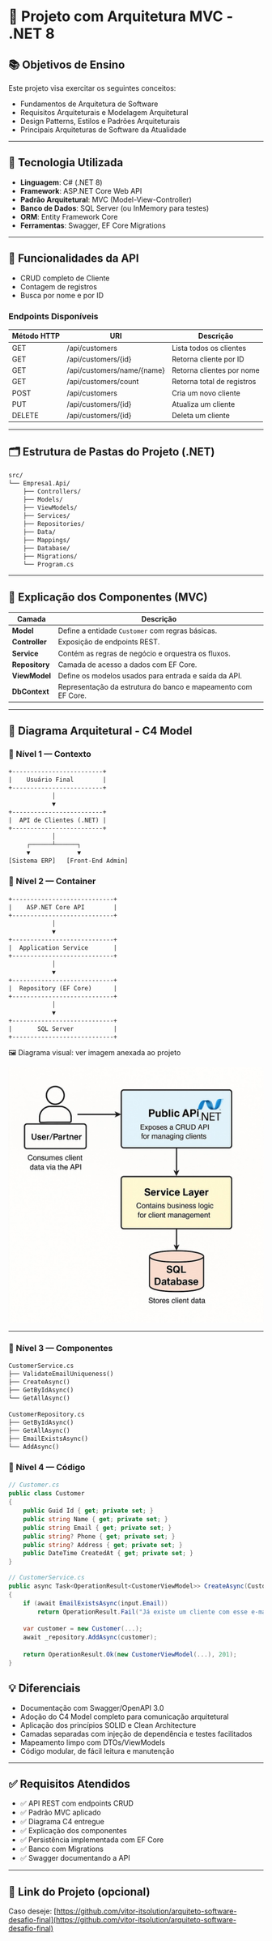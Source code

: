 # 🧱 Projeto com Arquitetura MVC - .NET 8

## 📚 Objetivos de Ensino

Este projeto visa exercitar os seguintes conceitos:

- Fundamentos de Arquitetura de Software
- Requisitos Arquiteturais e Modelagem Arquitetural
- Design Patterns, Estilos e Padrões Arquiteturais
- Principais Arquiteturas de Software da Atualidade

---

## 🚀 Tecnologia Utilizada

- **Linguagem**: C# (.NET 8)
- **Framework**: ASP.NET Core Web API
- **Padrão Arquitetural**: MVC (Model-View-Controller)
- **Banco de Dados**: SQL Server (ou InMemory para testes)
- **ORM**: Entity Framework Core
- **Ferramentas**: Swagger, EF Core Migrations

---

## 🔧 Funcionalidades da API

- CRUD completo de Cliente
- Contagem de registros
- Busca por nome e por ID

### Endpoints Disponíveis

| Método HTTP | URI                        | Descrição                        |
|-------------|----------------------------|----------------------------------|
| GET         | /api/customers             | Lista todos os clientes          |
| GET         | /api/customers/{id}        | Retorna cliente por ID           |
| GET         | /api/customers/name/{name} | Retorna clientes por nome        |
| GET         | /api/customers/count       | Retorna total de registros       |
| POST        | /api/customers             | Cria um novo cliente             |
| PUT         | /api/customers/{id}        | Atualiza um cliente              |
| DELETE      | /api/customers/{id}        | Deleta um cliente                |

---

## 🗂️ Estrutura de Pastas do Projeto (.NET)

```plaintext
src/
└── Empresa1.Api/
    ├── Controllers/         
    ├── Models/              
    ├── ViewModels/          
    ├── Services/            
    ├── Repositories/        
    ├── Data/                
    ├── Mappings/            
    ├── Database/            
    ├── Migrations/          
    └── Program.cs           
```


---

## 🧠 Explicação dos Componentes (MVC)

| Camada         | Descrição                                                     |
| -------------- | ------------------------------------------------------------- |
| **Model**      | Define a entidade `Customer` com regras básicas.              |
| **Controller** | Exposição de endpoints REST.                                  |
| **Service**    | Contém as regras de negócio e orquestra os fluxos.            |
| **Repository** | Camada de acesso a dados com EF Core.                         |
| **ViewModel**  | Define os modelos usados para entrada e saída da API.         |
| **DbContext**  | Representação da estrutura do banco e mapeamento com EF Core. |

---

## 🧩 Diagrama Arquitetural - C4 Model

### 🔹 Nível 1 — Contexto

```plaintext
+-------------------------+
|    Usuário Final        |
+-------------------------+
            │
            ▼
+-------------------------+
|  API de Clientes (.NET) |
+-------------------------+
            │
     ┌──────┴──────┐
     ▼             ▼
[Sistema ERP]   [Front-End Admin]

```

### 🔹 Nível 2 — Container

```plaintext
+----------------------------+
|    ASP.NET Core API        |
+----------------------------+
            │
            ▼
+----------------------------+
|  Application Service       |
+----------------------------+
            │
            ▼
+----------------------------+
|  Repository (EF Core)      |
+----------------------------+
            │
            ▼
+----------------------------+
|       SQL Server           |
+----------------------------+

```


🖼️ Diagrama visual: ver imagem anexada ao projeto

![](./assets/c4model.jpg)

---

### 🔹 Nível 3 — Componentes

```plaintext
CustomerService.cs
├── ValidateEmailUniqueness()
├── CreateAsync()
├── GetByIdAsync()
└── GetAllAsync()

CustomerRepository.cs
├── GetByIdAsync()
├── GetAllAsync()
├── EmailExistsAsync()
└── AddAsync()

```

### 🔹 Nível 4 — Código

```csharp
// Customer.cs
public class Customer
{
    public Guid Id { get; private set; }
    public string Name { get; private set; }
    public string Email { get; private set; }
    public string? Phone { get; private set; }
    public string? Address { get; private set; }
    public DateTime CreatedAt { get; private set; }
}

```

```csharp
// CustomerService.cs
public async Task<OperationResult<CustomerViewModel>> CreateAsync(CustomerCreateViewModel input)
{
    if (await EmailExistsAsync(input.Email))
        return OperationResult.Fail("Já existe um cliente com esse e-mail.", 409);

    var customer = new Customer(...);
    await _repository.AddAsync(customer);

    return OperationResult.Ok(new CustomerViewModel(...), 201);
}

```

## 💡 Diferenciais

- Documentação com Swagger/OpenAPI 3.0
- Adoção do C4 Model completo para comunicação arquitetural
- Aplicação dos princípios SOLID e Clean Architecture
- Camadas separadas com injeção de dependência e testes facilitados
- Mapeamento limpo com DTOs/ViewModels
- Código modular, de fácil leitura e manutenção

---

## ✅ Requisitos Atendidos

- ✅ API REST com endpoints CRUD
- ✅ Padrão MVC aplicado
- ✅ Diagrama C4 entregue
- ✅ Explicação dos componentes
- ✅ Persistência implementada com EF Core
- ✅ Banco com Migrations
- ✅ Swagger documentando a API

---

## 🔗 Link do Projeto (opcional)

Caso deseje: [https://github.com/vitor-itsolution/arquiteto-software-desafio-final](https://github.com/vitor-itsolution/arquiteto-software-desafio-final)

